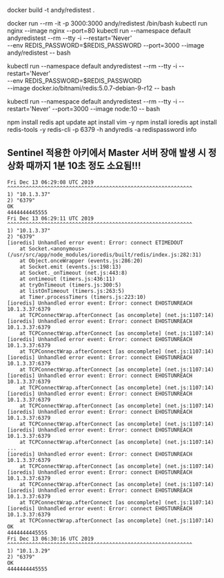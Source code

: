 docker build -t andy/redistest .

docker run --rm -it -p 3000:3000 andy/redistest /bin/bash
kubectl run nginx --image nginx --port=80
kubectl run --namespace default andyredistest --rm --tty -i --restart='Never' \
    --env REDIS_PASSWORD=$REDIS_PASSWORD --port=3000 --image andy/redistest -- bash

kubectl run --namespace default andyredistest --rm --tty -i --restart='Never' \
    --env REDIS_PASSWORD=$REDIS_PASSWORD \
   --image docker.io/bitnami/redis:5.0.7-debian-9-r12 -- bash

kubectl run --namespace default andyredistest --rm --tty -i --restart='Never' --port=3000 --image node:10 -- bash

npm install redis
apt update
apt install vim -y
npm install ioredis
apt install redis-tools -y
redis-cli -p 6379 -h andyredis -a redispassword info

## Sentinel 적용한 아키에서 Master 서버 장애 발생 시 정상화 때까지 1분 10초 정도 소요됨!!!

```text
Fri Dec 13 06:29:08 UTC 2019 ^^^^^^^^^^^^^^^^^^^^^^^^^^^^^^^^^^^^^^^^^^^^^^^^^^^^^^^^^^^^
1) "10.1.3.37"
2) "6379"
OK
4444444445555
Fri Dec 13 06:29:11 UTC 2019 ^^^^^^^^^^^^^^^^^^^^^^^^^^^^^^^^^^^^^^^^^^^^^^^^^^^^^^^^^^^^
1) "10.1.3.37"
2) "6379"
[ioredis] Unhandled error event: Error: connect ETIMEDOUT
    at Socket.<anonymous> (/usr/src/app/node_modules/ioredis/built/redis/index.js:282:31)
    at Object.onceWrapper (events.js:286:20)
    at Socket.emit (events.js:198:13)
    at Socket._onTimeout (net.js:443:8)
    at ontimeout (timers.js:436:11)
    at tryOnTimeout (timers.js:300:5)
    at listOnTimeout (timers.js:263:5)
    at Timer.processTimers (timers.js:223:10)
[ioredis] Unhandled error event: Error: connect EHOSTUNREACH 10.1.3.37:6379
    at TCPConnectWrap.afterConnect [as oncomplete] (net.js:1107:14)
[ioredis] Unhandled error event: Error: connect EHOSTUNREACH 10.1.3.37:6379
    at TCPConnectWrap.afterConnect [as oncomplete] (net.js:1107:14)
[ioredis] Unhandled error event: Error: connect EHOSTUNREACH 10.1.3.37:6379
    at TCPConnectWrap.afterConnect [as oncomplete] (net.js:1107:14)
[ioredis] Unhandled error event: Error: connect EHOSTUNREACH 10.1.3.37:6379
    at TCPConnectWrap.afterConnect [as oncomplete] (net.js:1107:14)
[ioredis] Unhandled error event: Error: connect EHOSTUNREACH 10.1.3.37:6379
    at TCPConnectWrap.afterConnect [as oncomplete] (net.js:1107:14)
[ioredis] Unhandled error event: Error: connect EHOSTUNREACH 10.1.3.37:6379
    at TCPConnectWrap.afterConnect [as oncomplete] (net.js:1107:14)
[ioredis] Unhandled error event: Error: connect EHOSTUNREACH 10.1.3.37:6379
    at TCPConnectWrap.afterConnect [as oncomplete] (net.js:1107:14)
[ioredis] Unhandled error event: Error: connect EHOSTUNREACH 10.1.3.37:6379
    at TCPConnectWrap.afterConnect [as oncomplete] (net.js:1107:14)
...
[ioredis] Unhandled error event: Error: connect EHOSTUNREACH 10.1.3.37:6379
    at TCPConnectWrap.afterConnect [as oncomplete] (net.js:1107:14)
[ioredis] Unhandled error event: Error: connect EHOSTUNREACH 10.1.3.37:6379
    at TCPConnectWrap.afterConnect [as oncomplete] (net.js:1107:14)
[ioredis] Unhandled error event: Error: connect EHOSTUNREACH 10.1.3.37:6379
    at TCPConnectWrap.afterConnect [as oncomplete] (net.js:1107:14)
[ioredis] Unhandled error event: Error: connect EHOSTUNREACH 10.1.3.37:6379
    at TCPConnectWrap.afterConnect [as oncomplete] (net.js:1107:14)
OK
4444444445555
Fri Dec 13 06:30:16 UTC 2019 ^^^^^^^^^^^^^^^^^^^^^^^^^^^^^^^^^^^^^^^^^^^^^^^^^^^^^^^^^^^^
1) "10.1.3.29"
2) "6379"
OK
4444444445555
```

